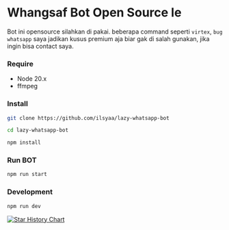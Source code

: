 # Whangsaf Bot Open Source le
Bot ini opensource silahkan di pakai. beberapa command seperti `virtex`, `bug whatsapp` saya jadikan kusus premium aja biar gak di salah gunakan, jika ingin bisa contact saya.

### Require
- Node 20.x
- ffmpeg

### Install
```bash
git clone https://github.com/ilsyaa/lazy-whatsapp-bot
```
```bash
cd lazy-whatsapp-bot
```
```bash
npm install
```
### Run BOT
```bash
npm run start
```

### Development
```bash
npm run dev
```

[![Star History Chart](https://api.star-history.com/svg?repos=ilsyaa/lazy-whatsapp-bot&type=Date)](https://star-history.com/#ilsyaa/lazy-whatsapp-bot&Date)
